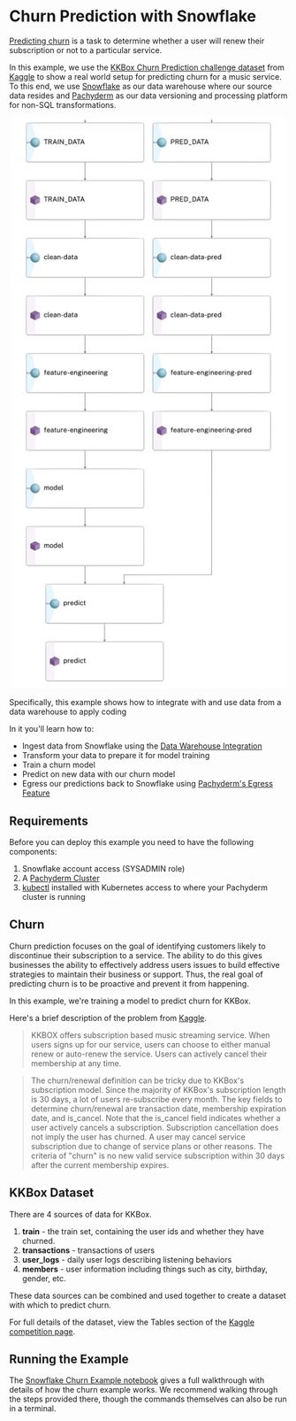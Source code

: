 # Churn Prediction with Snowflake

[Predicting churn](https://www.investopedia.com/terms/c/churnrate.asp) is a task to determine whether a user will renew their subscription or not to a particular service. 

In this example, we use the [KKBox Churn Prediction challenge dataset](https://www.kaggle.com/competitions/kkbox-churn-prediction-challenge/data) from [Kaggle](https://www.kaggle.com/) to show a real world setup for predicting churn for a music service. To this end, we use [Snowflake](https://www.snowflake.com/) as our data warehouse where our source data resides and [Pachyderm](https://www.pachyderm.com/) as our data versioning and processing platform for non-SQL transformations. 

<p align="center">
  <img width="500" src="images/kkbox_dag.png">
</p>

Specifically, this example shows how to integrate with and use data from a data warehouse to apply coding

In it you'll learn how to:
- Ingest data from Snowflake using the [Data Warehouse Integration](https://docs.pachyderm.com/latest/how-tos/basic-data-operations/sql-ingest/#data-warehouse-integration)
- Transform your data to prepare it for model training
- Train a churn model
- Predict on new data with our churn model
- Egress our predictions back to Snowflake using [Pachyderm's Egress Feature](https://docs.pachyderm.com/latest/how-tos/basic-data-operations/export-data-out-pachyderm/sql-egress/#egress-to-an-sql-database)

## Requirements
Before you can deploy this example you need to have the following components:

1. Snowflake account access (SYSADMIN role)
2. A [Pachyderm Cluster](https://docs.pachyderm.com/latest/deploy-manage/deploy/)
3. [kubectl](https://kubernetes.io/docs/tasks/tools/) installed with Kubernetes access to where your Pachyderm cluster is running 

## Churn
Churn prediction focuses on the goal of identifying customers likely to discontinue their subscription to a service. The ability to do this gives businesses the ability to effectively address users issues to build effective strategies to maintain their business or support. Thus, the real goal of predicting churn is to be proactive and prevent it from happening. 

In this example, we're training a model to predict churn for KKBox. 

Here's a brief description of the problem from [Kaggle](https://www.kaggle.com/competitions/kkbox-churn-prediction-challenge/data). 

> KKBOX offers subscription based music streaming service. When users signs up for our service, users can choose to either manual renew or auto-renew the service. Users can actively cancel their membership at any time.

> The churn/renewal definition can be tricky due to KKBox's subscription model. Since the majority of KKBox's subscription length is 30 days, a lot of users re-subscribe every month. The key fields to determine churn/renewal are transaction date, membership expiration date, and is_cancel. Note that the is_cancel field indicates whether a user actively cancels a subscription. Subscription cancellation does not imply the user has churned. A user may cancel service subscription due to change of service plans or other reasons. The criteria of "churn" is no new valid service subscription within 30 days after the current membership expires.

## KKBox Dataset
There are 4 sources of data for KKBox. 

1. **train** - the train set, containing the user ids and whether they have churned.
2. **transactions** - transactions of users
3. **user_logs** - daily user logs describing listening behaviors
4. **members** - user information including things such as city, birthday, gender, etc. 

These data sources can be combined and used together to create a dataset with which to predict churn.

For full details of the dataset, view the Tables section of the [Kaggle competition page](https://www.kaggle.com/competitions/kkbox-churn-prediction-challenge/data). 

## Running the Example
The [Snowflake Churn Example notebook](./Churn%20Analysis%20with%20Pachyderm%20and%20Snowflake.ipynb) gives a full walkthrough with details of how the churn example works. We recommend walking through the steps provided there, though the commands themselves can also be run in a terminal. 